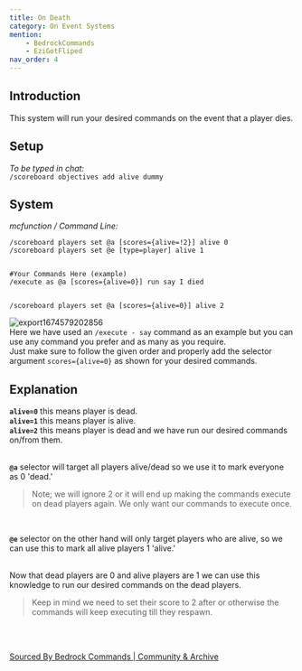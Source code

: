 ```yaml
---
title: On Death
category: On Event Systems
mention:
    - BedrockCommands
    - EziGotFliped
nav_order: 4
---
```


## Introduction

This system will run your desired commands on the event that a player dies.

## Setup

*To be typed in chat:*<br>
`/scoreboard objectives add alive dummy`

## System

*mcfunction / Command Line:*
```
/scoreboard players set @a [scores={alive=!2}] alive 0
/scoreboard players set @e [type=player] alive 1


#Your Commands Here (example)
/execute as @a [scores={alive=0}] run say I died


/scoreboard players set @a [scores={alive=0}] alive 2
```
![export1674579202856](https://user-images.githubusercontent.com/99989764/214433884-f718e120-d7fd-47c5-8d0d-89328d02ca23.png)<br>
Here we have used an `/execute - say` command as an example but you can use any command you prefer and as many as you require.<br>
Just make sure to follow the given order and properly add the selector argument ` scores={alive=0} ` as shown for your desired commands.

## Explanation

**` alive=0 `** this means player is dead.<br>
**` alive=1 `** this means player is alive.<br>
**` alive=2 `** this means player is dead and we have run our desired commands on/from them.<br>
<br>

**` @a `** selector will target all players alive/dead so we use it to mark everyone as 0 'dead.'<br>
> Note; we will ignore 2 or it will end up making the commands execute on dead players again. We only want our commands to execute once.<br>
<br>

**` @e `** selector on the other hand will only target players who are alive, so we can use this to mark all alive players 1 'alive.'<br>
<br>

Now that dead players are 0 and alive players are 1 we can use this knowledge to run our desired commands on the dead players.
> Keep in mind we need to set their score to 2 after or otherwise the commands will keep executing till they respawn.<br>
<br>
<br>

[Sourced By Bedrock Commands | Community & Archive](https://discord.gg/SYstTYx5G5)
